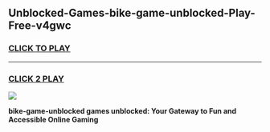 
## Unblocked-Games-bike-game-unblocked-Play-Free-v4gwc
<h3>
<a href="https://premium76.site?title=bike-game-unblocked&ref=12A">CLICK TO PLAY</a></h3>
<hr>

<h3>
<a href="https://premium76.site?title=bike-game-unblocked&ref=12A">CLICK 2 PLAY</a>
  
</h3>

<a href="https://premium76.site?title=bike-game-unblocked&ref=12A"><img src="https://clearcache.store/games.png"></a>


**bike-game-unblocked games unblocked: Your Gateway to Fun and Accessible Online Gaming**
